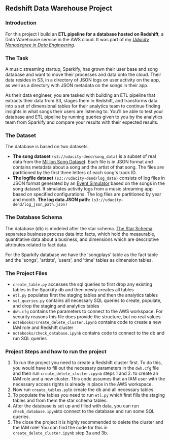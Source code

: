 ## Redshift Data Warehouse Project

### Introduction
For this project I build an **ETL pipeline for a database hosted on Redshift**, a Data Warehouse service in the AWS cloud. It was part of my *[Udacity Nanodegree in Data Engineering](https://www.udacity.com/course/data-engineer-nanodegree--nd027)*.

### The Task
A music streaming startup, Sparkify, has grown their user base and song database and want to move their processes and data onto the cloud. Their data resides in S3, in a directory of JSON logs on user activity on the app, as well as a directory with JSON metadata on the songs in their app.

As their data engineer, you are tasked with building an ETL pipeline that extracts their data from S3, stages them in Redshift, and transforms data into a set of dimensional tables for their analytics team to continue finding insights in what songs their users are listening to. You'll be able to test your database and ETL pipeline by running queries given to you by the analytics team from Sparkify and compare your results with their expected results.

### The Dataset
The database is based on two datasets. 
- **The song dataset** `(s3://udacity-dend/song_data)` is a subset of real data from the [Million Song Dataset](http://millionsongdataset.com/). Each file is in JSON format and contains metadata about a song and the artist of that song. The files are partitioned by the first three letters of each song's track ID. 
- **The logfile dataset** `(s3://udacity-dend/log_data)` consists of log files in JSON format generated by an [Event Simulator](https://github.com/Interana/eventsim) based on the songs in the song dataset. It simulates activity logs from a music streaming app based on specified configurations. The log files are partitioned by year and month.
**The log data JSON path:** `(s3://udacity-dend/log_json_path.json)`

### The Database Schema

The database (db) is modeled after the star schema. [The Star Schema](https://en.wikipedia.org/wiki/Star_schema) separates business process data into facts, which hold the measurable, quantitative data about a business, and dimensions which are descriptive attributes related to fact data. 

For the Sparkify database we have the 'songplays' table as the fact table and the 'songs', 'artists', 'users', and 'time' tables as dimension tables.

### The Project Files

- `create_table.py` accesses the sql queries to first drop any existing tables in the Sparkify db and then newly creates all tables 
- `etl.py` populates first the staging tables and then the analytics tables
- `sql_queries.py` contains all necessary SQL queries to create, populate, and drop the staging and analytics tables
- `dwh.cfg` contains the parameters to connect to the AWS workspace. For security reasons this file does provide the structure, but no real values. 
- `notebooks/create_delete_cluster.ipynb` contains code to create a new IAM role and Redshift cluster
- `notebooks/check_database.ipynb` contains code to connect to the db and run SQL queries

### Project Steps and how to run the project 

1. To run the project you need to create a Redshift cluster first. To do this, you would have to fill out the necessary parameters in the `dwh.cfg` file and then run `create_delete_cluster.ipynb` steps 1 and 2. to create an IAM role and a new cluster. This code assumes that an IAM user with the necessary access rights is already in place in the AWS workspace.
2. Now run `create_tables.py`to create the db and all necessary tables.
3. To populate the tables you need to run `etl.py` which first fills the staging tables and from them the star schema tables.
4. After the database is set up and filled with data, you can run `check_database.ipynb`to connect to the database and run some SQL queries.
5. The close the project it is highly recommended to delete the cluster and the IAM role! You can find the code for this in `create_delete_cluster.ipynb` step 3a and 3b.

